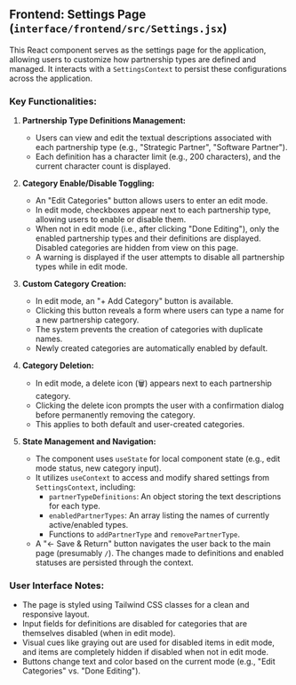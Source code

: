 ## Frontend: Settings Page (`interface/frontend/src/Settings.jsx`)

This React component serves as the settings page for the application, allowing users to customize how partnership types are defined and managed. It interacts with a `SettingsContext` to persist these configurations across the application.

### Key Functionalities:

1.  **Partnership Type Definitions Management:**
    *   Users can view and edit the textual descriptions associated with each partnership type (e.g., "Strategic Partner", "Software Partner").
    *   Each definition has a character limit (e.g., 200 characters), and the current character count is displayed.

2.  **Category Enable/Disable Toggling:**
    *   An "Edit Categories" button allows users to enter an edit mode.
    *   In edit mode, checkboxes appear next to each partnership type, allowing users to enable or disable them.
    *   When not in edit mode (i.e., after clicking "Done Editing"), only the enabled partnership types and their definitions are displayed. Disabled categories are hidden from view on this page.
    *   A warning is displayed if the user attempts to disable all partnership types while in edit mode.

3.  **Custom Category Creation:**
    *   In edit mode, an "+ Add Category" button is available.
    *   Clicking this button reveals a form where users can type a name for a new partnership category.
    *   The system prevents the creation of categories with duplicate names.
    *   Newly created categories are automatically enabled by default.

4.  **Category Deletion:**
    *   In edit mode, a delete icon (🗑️) appears next to each partnership category.
    *   Clicking the delete icon prompts the user with a confirmation dialog before permanently removing the category.
    *   This applies to both default and user-created categories.

5.  **State Management and Navigation:**
    *   The component uses `useState` for local component state (e.g., edit mode status, new category input).
    *   It utilizes `useContext` to access and modify shared settings from `SettingsContext`, including:
        *   `partnerTypeDefinitions`: An object storing the text descriptions for each type.
        *   `enabledPartnerTypes`: An array listing the names of currently active/enabled types.
        *   Functions to `addPartnerType` and `removePartnerType`.
    *   A "← Save & Return" button navigates the user back to the main page (presumably `/`). The changes made to definitions and enabled statuses are persisted through the context.

### User Interface Notes:

*   The page is styled using Tailwind CSS classes for a clean and responsive layout.
*   Input fields for definitions are disabled for categories that are themselves disabled (when in edit mode).
*   Visual cues like graying out are used for disabled items in edit mode, and items are completely hidden if disabled when not in edit mode.
*   Buttons change text and color based on the current mode (e.g., "Edit Categories" vs. "Done Editing").
